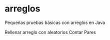 # arreglos
Pequeñas pruebas básicas con arreglos en Java

Rellenar arreglo con aleatorios
Contar Pares
